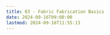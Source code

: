 ```yaml
---
title: 03 - Fabric Fabrication Basics
date: 2024-09-16T09:00:00
lastmod: 2024-09-16T11:55:13
---
```

